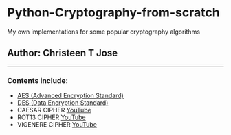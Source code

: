 # Python-Cryptography-from-scratch
My own implementations for some popular cryptography algorithms 
## Author: Christeen T Jose
---
### Contents include:

* [AES (Advanced Encryption Standard)](https://github.com/ChristeenTJose/Cryptography-from-scratch-python/blob/master/AES.py)
* [DES (Data Encryption Standard)](https://github.com/ChristeenTJose/Cryptography-from-scratch-python/blob/master/DES.py)
* CAESAR CIPHER [YouTube](https://youtu.be/9Ej59487lok)
* ROT13 CIPHER [YouTube](https://youtu.be/vTe50rWhOWU)
* VIGENERE CIPHER [YouTube](https://youtu.be/lrVZZN6AkgM)
